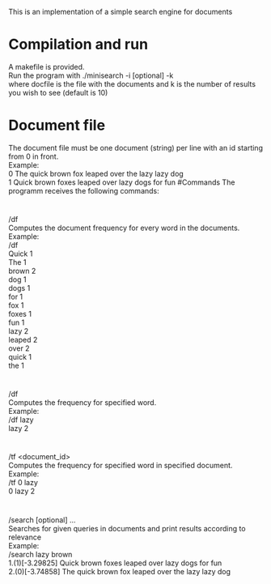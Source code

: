 This is an implementation of a simple search engine for documents
# Compilation and run
A makefile is provided.  
Run the program with ./minisearch -i <docfile> [optional] -k <number>  
where docfile is the file with the documents and k is the number of results you wish to see (default is 10)
# Document file
The document file must be one document (string) per line with an id starting from 0 in front.  
Example:  
0 The quick brown fox leaped over the lazy lazy dog  
1 Quick brown foxes leaped over lazy dogs for fun
#Commands
The programm receives the following commands:
#
/df  
Computes the document frequency for every word in the documents.  
Example:  
/df  
Quick 1  
The 1  
brown 2  
dog 1  
dogs 1  
for 1  
fox 1  
foxes 1  
fun 1  
lazy 2  
leaped 2  
over 2  
quick 1  
the 1
#
/df <word>  
Computes the frequency for specified word.  
Example:  
/df lazy  
lazy 2
#
/tf <document_id> <word>  
Computes the frequency for specified word in specified document.  
Example:  
/tf 0 lazy  
0 lazy 2  
#
/search <q0> [optional] <q1> ... <q9>  
Searches for given queries in documents and print results according to relevance  
Example:  
/search lazy brown  
 1.(1)[-3.29825] Quick brown foxes leaped over lazy dogs for fun              
 2.(0)[-3.74858] The quick brown fox leaped over the lazy lazy dog  
